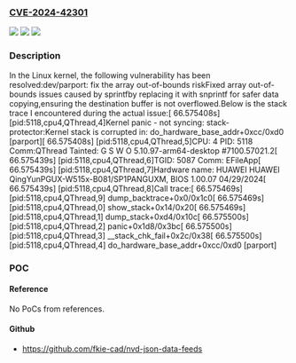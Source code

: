 ### [CVE-2024-42301](https://cve.mitre.org/cgi-bin/cvename.cgi?name=CVE-2024-42301)
![](https://img.shields.io/static/v1?label=Product&message=Linux&color=blue)
![](https://img.shields.io/static/v1?label=Version&message=1da177e4c3f4%3C%20166a0bddcc27%20&color=brighgreen)
![](https://img.shields.io/static/v1?label=Vulnerability&message=n%2Fa&color=brighgreen)

### Description

In the Linux kernel, the following vulnerability has been resolved:dev/parport: fix the array out-of-bounds riskFixed array out-of-bounds issues caused by sprintfby replacing it with snprintf for safer data copying,ensuring the destination buffer is not overflowed.Below is the stack trace I encountered during the actual issue:[ 66.575408s] [pid:5118,cpu4,QThread,4]Kernel panic - not syncing: stack-protector:Kernel stack is corrupted in: do_hardware_base_addr+0xcc/0xd0 [parport][ 66.575408s] [pid:5118,cpu4,QThread,5]CPU: 4 PID: 5118 Comm:QThread Tainted: G S W O 5.10.97-arm64-desktop #7100.57021.2[ 66.575439s] [pid:5118,cpu4,QThread,6]TGID: 5087 Comm: EFileApp[ 66.575439s] [pid:5118,cpu4,QThread,7]Hardware name: HUAWEI HUAWEI QingYunPGUX-W515x-B081/SP1PANGUXM, BIOS 1.00.07 04/29/2024[ 66.575439s] [pid:5118,cpu4,QThread,8]Call trace:[ 66.575469s] [pid:5118,cpu4,QThread,9] dump_backtrace+0x0/0x1c0[ 66.575469s] [pid:5118,cpu4,QThread,0] show_stack+0x14/0x20[ 66.575469s] [pid:5118,cpu4,QThread,1] dump_stack+0xd4/0x10c[ 66.575500s] [pid:5118,cpu4,QThread,2] panic+0x1d8/0x3bc[ 66.575500s] [pid:5118,cpu4,QThread,3] __stack_chk_fail+0x2c/0x38[ 66.575500s] [pid:5118,cpu4,QThread,4] do_hardware_base_addr+0xcc/0xd0 [parport]

### POC

#### Reference
No PoCs from references.

#### Github
- https://github.com/fkie-cad/nvd-json-data-feeds

